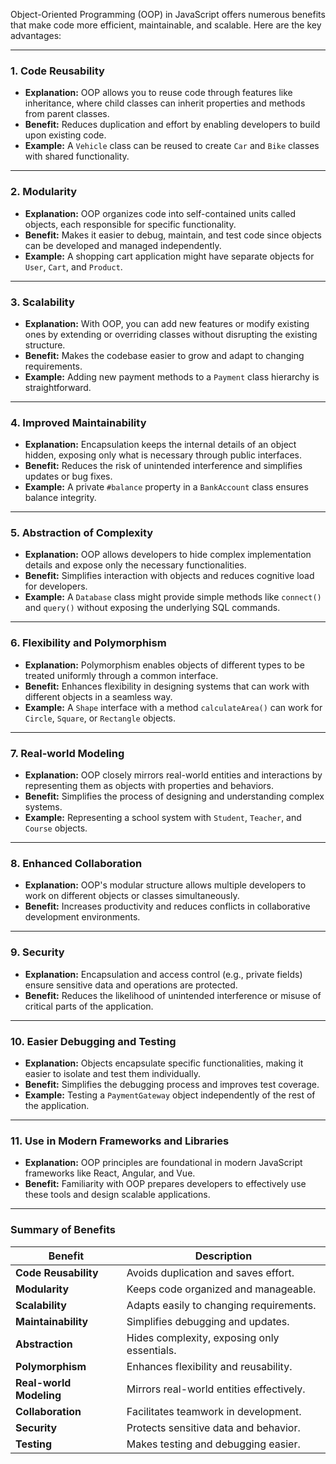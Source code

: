 Object-Oriented Programming (OOP) in JavaScript offers numerous benefits that make code more efficient, maintainable, and scalable. Here are the key advantages:

---

### **1. Code Reusability**
- **Explanation:** OOP allows you to reuse code through features like inheritance, where child classes can inherit properties and methods from parent classes.
- **Benefit:** Reduces duplication and effort by enabling developers to build upon existing code.
- **Example:** A `Vehicle` class can be reused to create `Car` and `Bike` classes with shared functionality.

---

### **2. Modularity**
- **Explanation:** OOP organizes code into self-contained units called objects, each responsible for specific functionality.
- **Benefit:** Makes it easier to debug, maintain, and test code since objects can be developed and managed independently.
- **Example:** A shopping cart application might have separate objects for `User`, `Cart`, and `Product`.

---

### **3. Scalability**
- **Explanation:** With OOP, you can add new features or modify existing ones by extending or overriding classes without disrupting the existing structure.
- **Benefit:** Makes the codebase easier to grow and adapt to changing requirements.
- **Example:** Adding new payment methods to a `Payment` class hierarchy is straightforward.

---

### **4. Improved Maintainability**
- **Explanation:** Encapsulation keeps the internal details of an object hidden, exposing only what is necessary through public interfaces.
- **Benefit:** Reduces the risk of unintended interference and simplifies updates or bug fixes.
- **Example:** A private `#balance` property in a `BankAccount` class ensures balance integrity.

---

### **5. Abstraction of Complexity**
- **Explanation:** OOP allows developers to hide complex implementation details and expose only the necessary functionalities.
- **Benefit:** Simplifies interaction with objects and reduces cognitive load for developers.
- **Example:** A `Database` class might provide simple methods like `connect()` and `query()` without exposing the underlying SQL commands.

---

### **6. Flexibility and Polymorphism**
- **Explanation:** Polymorphism enables objects of different types to be treated uniformly through a common interface.
- **Benefit:** Enhances flexibility in designing systems that can work with different objects in a seamless way.
- **Example:** A `Shape` interface with a method `calculateArea()` can work for `Circle`, `Square`, or `Rectangle` objects.

---

### **7. Real-world Modeling**
- **Explanation:** OOP closely mirrors real-world entities and interactions by representing them as objects with properties and behaviors.
- **Benefit:** Simplifies the process of designing and understanding complex systems.
- **Example:** Representing a school system with `Student`, `Teacher`, and `Course` objects.

---

### **8. Enhanced Collaboration**
- **Explanation:** OOP's modular structure allows multiple developers to work on different objects or classes simultaneously.
- **Benefit:** Increases productivity and reduces conflicts in collaborative development environments.

---

### **9. Security**
- **Explanation:** Encapsulation and access control (e.g., private fields) ensure sensitive data and operations are protected.
- **Benefit:** Reduces the likelihood of unintended interference or misuse of critical parts of the application.

---

### **10. Easier Debugging and Testing**
- **Explanation:** Objects encapsulate specific functionalities, making it easier to isolate and test them individually.
- **Benefit:** Simplifies the debugging process and improves test coverage.
- **Example:** Testing a `PaymentGateway` object independently of the rest of the application.

---

### **11. Use in Modern Frameworks and Libraries**
- **Explanation:** OOP principles are foundational in modern JavaScript frameworks like React, Angular, and Vue.
- **Benefit:** Familiarity with OOP prepares developers to effectively use these tools and design scalable applications.

---

### **Summary of Benefits**
| **Benefit**            | **Description**                          |
|------------------------|------------------------------------------|
| **Code Reusability**    | Avoids duplication and saves effort.     |
| **Modularity**          | Keeps code organized and manageable.     |
| **Scalability**         | Adapts easily to changing requirements.  |
| **Maintainability**     | Simplifies debugging and updates.        |
| **Abstraction**         | Hides complexity, exposing only essentials. |
| **Polymorphism**        | Enhances flexibility and reusability.    |
| **Real-world Modeling** | Mirrors real-world entities effectively. |
| **Collaboration**       | Facilitates teamwork in development.     |
| **Security**            | Protects sensitive data and behavior.    |
| **Testing**             | Makes testing and debugging easier.      |
